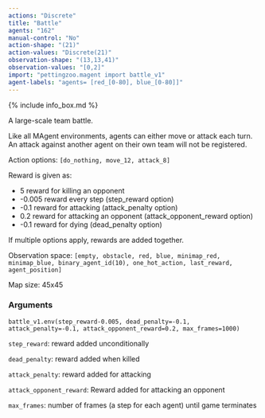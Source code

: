 ```yaml
---
actions: "Discrete"
title: "Battle"
agents: "162"
manual-control: "No"
action-shape: "(21)"
action-values: "Discrete(21)"
observation-shape: "(13,13,41)"
observation-values: "[0,2]"
import: "pettingzoo.magent import battle_v1"
agent-labels: "agents= [red_[0-80], blue_[0-80]]"
---
```


{% include info_box.md %}



A large-scale team battle.

Like all MAgent environments, agents can either move or attack each turn. An attack against another agent on their own team will not be registered.

Action options: `[do_nothing, move_12, attack_8]`

Reward is given as:

* 5 reward for killing an opponent
* -0.005 reward every step (step_reward option)
* -0.1 reward for attacking (attack_penalty option)
* 0.2 reward for attacking an opponent (attack_opponent_reward option)
* -0.1 reward for dying (dead_penalty option)

If multiple options apply, rewards are added together.

Observation space: `[empty, obstacle, red, blue, minimap_red, minimap_blue, binary_agent_id(10), one_hot_action, last_reward, agent_position]`

Map size: 45x45

### Arguments

```
battle_v1.env(step_reward-0.005, dead_penalty=-0.1, attack_penalty=-0.1, attack_opponent_reward=0.2, max_frames=1000)
```



`step_reward`:  reward added unconditionally

`dead_penalty`:  reward added when killed

`attack_penalty`:  reward added for attacking

`attack_opponent_reward`:  Reward added for attacking an opponent

`max_frames`:  number of frames (a step for each agent) until game terminates
